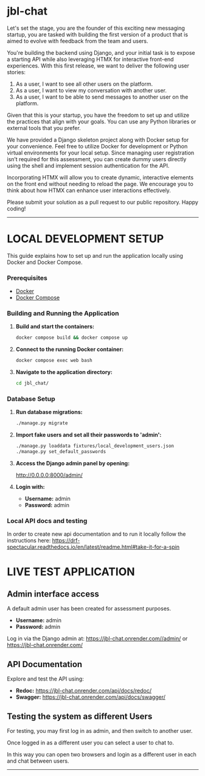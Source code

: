 # jbl-chat

Let's set the stage, you are the founder of this exciting new messaging startup, you are tasked with building the first version of a product that is aimed to evolve with feedback from the team and users.

You're building the backend using Django, and your initial task is to expose a starting API while also leveraging HTMX for interactive front-end experiences. With this first release, we want to deliver the following user stories:

1. As a user, I want to see all other users on the platform.
2. As a user, I want to view my conversation with another user.
3. As a user, I want to be able to send messages to another user on the platform.

Given that this is your startup, you have the freedom to set up and utilize the practices that align with your goals. You can use any Python libraries or external tools that you prefer.

We have provided a Django skeleton project along with Docker setup for your convenience. Feel free to utilize Docker for development or Python virtual environments for your local setup. Since managing user registration isn’t required for this assessment, you can create dummy users directly using the shell and implement session authentication for the API.

Incorporating HTMX will allow you to create dynamic, interactive elements on the front end without needing to reload the page. We encourage you to think about how HTMX can enhance user interactions effectively.

Please submit your solution as a pull request to our public repository. Happy coding!


---

# LOCAL DEVELOPMENT SETUP

This guide explains how to set up and run the application locally using Docker and Docker Compose.

### Prerequisites

- [Docker](https://docs.docker.com/get-docker/)
- [Docker Compose](https://docs.docker.com/compose/install/)

### Building and Running the Application

1. **Build and start the containers:**

   ```bash
   docker compose build && docker compose up
   ```

2. **Connect to the running Docker container:**

   ```bash
   docker compose exec web bash
   ```

3. **Navigate to the application directory:**

   ```bash
   cd jbl_chat/
   ```

### Database Setup

1. **Run database migrations:**

   ```bash
   ./manage.py migrate
   ```

2. **Import fake users and set all their passwords to 'admin':**

   ```bash
   ./manage.py loaddata fixtures/local_development_users.json
   ./manage.py set_default_passwords
   ```

3. **Access the Django admin panel by opening:**

   http://0.0.0.0:8000/admin/


4. **Login with:**
   - **Username:** admin
   - **Password:** admin


### Local API docs and testing

In order to create new api documentation and to run it locally follow the instructions here: https://drf-spectacular.readthedocs.io/en/latest/readme.html#take-it-for-a-spin



# LIVE TEST APPLICATION

## Admin interface access

A default admin user has been created for assessment purposes.
- **Username:** admin
- **Password:** admin

Log in via the Django admin at:
   https://jbl-chat.onrender.com//admin/
   or 
   https://jbl-chat.onrender.com/

## API Documentation

Explore and test the API using:
- **Redoc:**   https://jbl-chat.onrender.com/api/docs/redoc/
- **Swagger:** https://jbl-chat.onrender.com/api/docs/swagger/

## Testing the system as different Users

For testing, you may first log in as admin, and then switch to another user.

Once logged in as a different user you can select a user to chat to.

In this way you can open two browsers and login as a different user in each and chat between users.


---